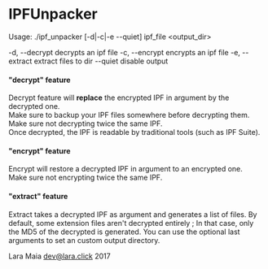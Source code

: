 # IPFUnpacker

Usage: ./ipf_unpacker [-d|-c|-e --quiet] ipf_file <output_dir>

  -d, --decrypt       decrypts an ipf file
  -c, --encrypt       encrypts an ipf file
  -e, --extract       extract files to dir
  --quiet             disable output


#### "decrypt" feature
Decrypt feature will **replace** the encrypted IPF in argument by the decrypted one.  
Make sure to backup your IPF files somewhere before decrypting them.  
Make sure not decrypting twice the same IPF.  
Once decrypted, the IPF is readable by traditional tools (such as IPF Suite).  

#### "encrypt" feature
Encrypt will restore a decrypted IPF in argument to an encrypted one.  
Make sure not encrypting twice the same IPF.  

#### "extract" feature
Extract takes a decrypted IPF as argument and generates a list of files.
By default, some extension files aren't decrypted entirely ; In that case, only the MD5 of the decrypted is generated.
You can use the optional last arguments to set an custom output directory.

Lara Maia <dev@lara.click> 2017
